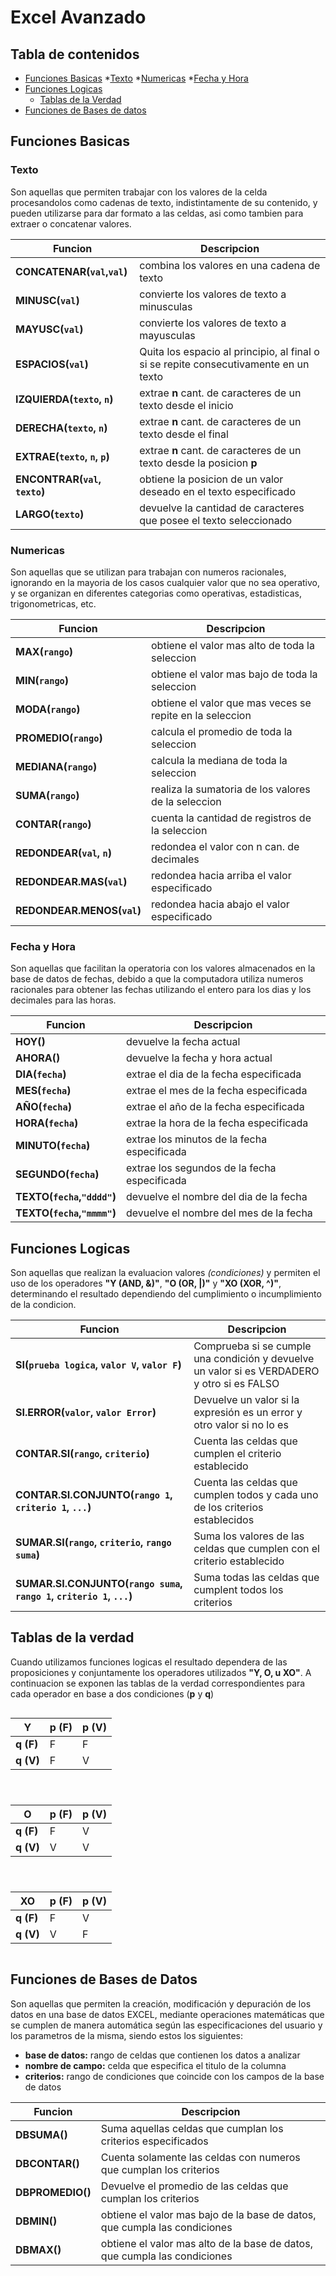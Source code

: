 # Excel Avanzado

## Tabla de contenidos
* [Funciones Basicas](#funciones-basicas)
    *[Texto](#texto)
    *[Numericas](#numericas)
    *[Fecha y Hora](#fecha-y-hora)
* [Funciones Logicas](#funciones-logicas)
    * [Tablas de la Verdad](#tablas-de-la-verdad)
* [Funciones de Bases de datos](#funciones-de-bases-de-datos)

## Funciones Basicas

### Texto

Son aquellas que permiten trabajar con los valores de la celda procesandolos como cadenas de texto, indistintamente de su contenido, y pueden utilizarse para dar formato a las celdas, asi como tambien para extraer o concatenar valores.

| Funcion | Descripcion|
|-|-|
|__CONCATENAR(`val`,`val`)__| combina los valores en una cadena de texto|
|__MINUSC(`val`)__| convierte los valores de texto a minusculas|
|__MAYUSC(`val`)__| convierte los valores de texto a mayusculas|
|__ESPACIOS(`val`)__| Quita los espacio al principio, al final o si se repite consecutivamente en un texto|
|__IZQUIERDA(`texto`, `n`)__| extrae __n__ cant. de caracteres de un texto desde el inicio|
|__DERECHA(`texto`, `n`)__| extrae __n__ cant. de caracteres de un texto desde el final|
|__EXTRAE(`texto`, `n`, `p`)__|	extrae __n__ cant. de caracteres de un texto desde la posicion __p__|
|__ENCONTRAR(`val`, `texto`)__|	obtiene la posicion de un valor deseado en el texto especificado|
|__LARGO(`texto`)__| devuelve la cantidad de caracteres que posee el texto seleccionado|

### Numericas

Son aquellas que se utilizan para trabajan con numeros racionales, ignorando en la mayoria de los casos cualquier valor que no sea operativo, y se organizan en diferentes categorias como operativas, estadisticas, trigonometricas, etc.

| Funcion | Descripcion|
|-|-|
|__MAX(`rango`)__| obtiene el valor mas alto de toda la seleccion|
|__MIN(`rango`)__|	obtiene el valor mas bajo de toda la seleccion|
|__MODA(`rango`)__| obtiene el valor que mas veces se repite en la seleccion|
|__PROMEDIO(`rango`)__|	calcula el promedio de toda la seleccion|
|__MEDIANA(`rango`)__| calcula la mediana de toda la seleccion|
|__SUMA(`rango`)__|	realiza la sumatoria de los valores de la seleccion|
|__CONTAR(`rango`)__| cuenta la cantidad de registros de la seleccion|
|__REDONDEAR(`val`, `n`)__|	redondea el valor con n can. de decimales|
|__REDONDEAR.MAS(`val`)__|	redondea hacia arriba el valor especificado|
|__REDONDEAR.MENOS(`val`)__| redondea hacia abajo el valor especificado|

### Fecha y Hora

Son aquellas que facilitan la operatoria con los valores almacenados en la base de datos de fechas, debido a que la computadora utiliza numeros racionales para obtener las fechas utilizando el entero para los dias y los decimales para las horas.

| Funcion | Descripcion|
|-|-|
|__HOY()__| devuelve la fecha actual|
|__AHORA()__| devuelve la fecha y hora actual|
|__DIA(`fecha`)__| extrae el dia de la fecha especificada|
|__MES(`fecha`)__| extrae el mes de la fecha especificada|
|__AÑO(`fecha`)__| extrae el año de la fecha especificada|
|__HORA(`fecha`)__| extrae la hora de la fecha especificada|
|__MINUTO(`fecha`)__| extrae los minutos de la fecha especificada|
|__SEGUNDO(`fecha`)__| extrae los segundos de la fecha especificada|
|__TEXTO(`fecha`,`"dddd"`)__| devuelve el nombre del dia de la fecha|
|__TEXTO(`fecha`,`"mmmm"`)__| devuelve el nombre del mes de la fecha|

## Funciones Logicas

Son aquellas que realizan la evaluacion valores _(condiciones)_ y permiten el uso de los operadores __"Y (AND, &)"__, __"O (OR, |)"__ y __"XO (XOR, ^)"__, determinando el resultado dependiendo del cumplimiento o incumplimiento de la condicion.

|Funcion|Descripcion|
|-|-|
|__SI(`prueba logica`, `valor V`, `valor F`)__| Comprueba si se cumple una condición y devuelve un valor si es VERDADERO y otro si es FALSO|
|__SI.ERROR(`valor`, `valor Error`)__| Devuelve un valor si la expresión es un error y otro valor si no lo es|
|__CONTAR.SI(`rango`, `criterio`)__| Cuenta las celdas que cumplen el criterio establecido|
|__CONTAR.SI.CONJUNTO(`rango 1`, `criterio 1`, `...`)__| Cuenta las celdas que cumplen todos y cada uno de los criterios establecidos|
|__SUMAR.SI(`rango`, `criterio`, `rango suma`)__| Suma los valores de las celdas que cumplen con el criterio establecido|
|__SUMAR.SI.CONJUNTO(`rango suma`, `rango 1`, `criterio 1`, `...`)__| Suma todas las celdas que cumplent todos los criterios |

## Tablas de la verdad

Cuando utilizamos funciones logicas el resultado dependera de las proposiciones y conjuntamente los operadores utilizados __"Y, O, u XO"__. A continuacion se exponen las tablas de la verdad correspondientes para cada operador en base a dos condiciones (__p__ y __q__)

<div style="display:flex; justify-content: center; flex-wrap: wrap; gap: 1.5rem;">

|Y|p (F)|p (V)|
|-|-|-|
|__q (F)__|F|F|
|__q (V)__|F|V|

|O|p (F)|p (V)|
|-|-|-|
|__q (F)__|F|V|
|__q (V)__|V|V|

|XO|p (F)|p (V)|
|-|-|-|
|__q (F)__|F|V|
|__q (V)__|V|F|

</div>

## Funciones de Bases de Datos

Son aquellas que permiten la creación, modificación y depuración de los datos en una base de datos EXCEL, mediante operaciones matemáticas que se cumplen de manera automática según las especificaciones del usuario y los parametros de la misma, siendo estos los siguientes: 
    
* __base de datos:__ rango de celdas que contienen los datos a analizar
* __nombre de campo:__ celda que especifica el titulo de la columna
* __criterios:__ rango de condiciones que coincide con los campos de la base de datos

|Funcion| Descripcion|
|-|-|
|__DBSUMA()__| Suma aquellas celdas que cumplan los criterios especificados |
|__DBCONTAR()__| Cuenta solamente las celdas con numeros que cumplan los criterios|
|__DBPROMEDIO()__| Devuelve el promedio de las celdas que cumplan los criterios|
|__DBMIN()__| obtiene el valor mas bajo de la base de datos, que cumpla las condiciones|
|__DBMAX()__| obtiene el valor mas alto de la base de datos, que cumpla las condiciones|
